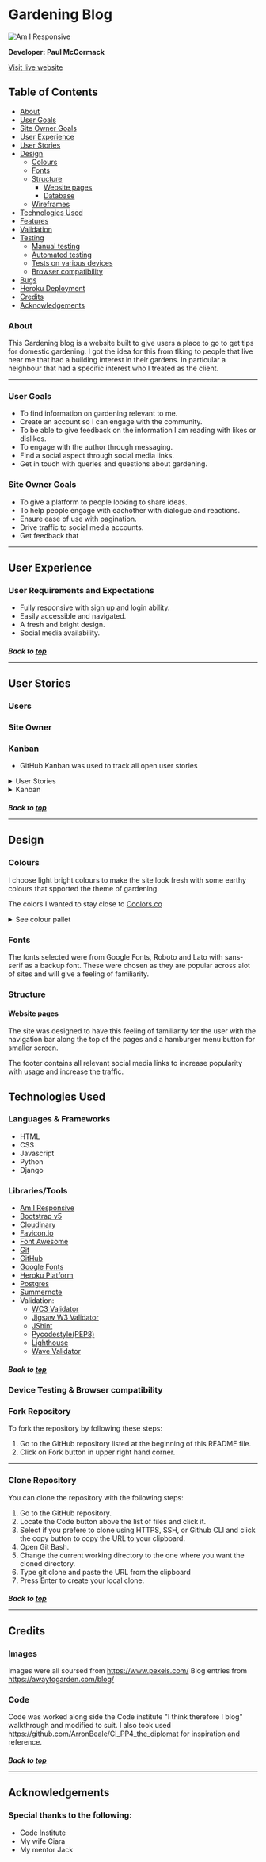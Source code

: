 # Gardening Blog

![Am I Responsive](docs/am-i-responsive.png)

**Developer: Paul McCormack**

[Visit live website](https://gardening-blog.herokuapp.com/)


## Table of Contents
  - [About](#about)
  - [User Goals](#user-goals)
  - [Site Owner Goals](#site-owner-goals)
  - [User Experience](#user-experience)
  - [User Stories](#user-stories)
  - [Design](#design)
    - [Colours](#colours)
    - [Fonts](#fonts)
    - [Structure](#structure)
      - [Website pages](#website-pages)
      - [Database](#database)
    - [Wireframes](#wireframes)
  - [Technologies Used](#technologies-used)
  - [Features](#features)
  - [Validation](#validation)
  - [Testing](#testing)
    - [Manual testing](#manual-testing)
    - [Automated testing](#automated-testing)
    - [Tests on various devices](#tests-on-various-devices)
    - [Browser compatibility](#browser-compatibility)
  - [Bugs](#bugs)
  - [Heroku Deployment](#heroku-deployment)
  - [Credits](#credits)
  - [Acknowledgements](#acknowledgements)

### About

This Gardening blog is a website built to give users a place to go to get tips for domestic gardening. I got the idea for this from tlking to people that live near me that had a building interest in their gardens. In particular a neighbour that had a specific interest who I treated as the client.
<hr>

### User Goals

- To find information on gardening relevant to me.
- Create an account so I can engage with the community.
- To be able to give feedback on the information I am reading with likes or dislikes.
- To engage with the author through messaging.
- Find a social aspect through social media links.
- Get in touch with queries and questions about gardening.

### Site Owner Goals

- To give a platform to people looking to share ideas.
- To help people engage with eachother with dialogue and reactions.
- Ensure ease of use with pagination.
- Drive traffic to social media accounts.
- Get feedback that 
<hr>


## User Experience

### User Requirements and Expectations

- Fully responsive with sign up and login ability.
- Easily accessible and navigated.
- A fresh and bright design.
- Social media availability.

##### Back to [top](#table-of-contents)<hr>

## User Stories

### Users


### Site Owner  

### Kanban
- GitHub Kanban was used to track all open user stories

<details><summary>User Stories</summary>

![User stories](https://raw.githubusercontent.com/ArronBeale/CI_PP4_the_diplomat/main/docs/features/user-stories.PNG)

</details>

<details><summary>Kanban</summary>

![Kanban mid](docs/kanban1.png)
![Kanban mid](docs/kanban2.png)
![Kanban finish]()

</details>


##### Back to [top](#table-of-contents)<hr>


## Design

### Colours

I choose light bright colours to make the site look fresh with some earthy colours that spported the theme of gardening.

The colors I wanted to stay close to  [Coolors.co](https://coolors.co/)
<details><summary>See colour pallet</summary>

![image of colour pallet](docs/colours/colours.png)

</details>

### Fonts

 The fonts selected were from Google Fonts, Roboto and Lato with sans-serif as a backup font. These were chosen as they are popular across alot of sites and will give a feeling of familiarity.

### Structure

#### Website pages

The site was designed to have this feeling of familiarity for the user with the navigation bar along the top of the pages and a hamburger menu button for smaller screen.

The footer contains all relevant social media links to increase popularity with usage and increase the traffic.

## Technologies Used

### Languages & Frameworks

- HTML
- CSS
- Javascript
- Python
- Django


### Libraries/Tools

- [Am I Responsive](http://ami.responsivedesign.is/)
- [Bootstrap v5](https://getbootstrap.com/)
- [Cloudinary](https://cloudinary.com/)
- [Favicon.io](https://favicon.io)
- [Font Awesome](https://fontawesome.com/)
- [Git](https://git-scm.com/)
- [GitHub](https://github.com/)
- [Google Fonts](https://fonts.google.com/)
- [Heroku Platform](https://id.heroku.com/login)
- [Postgres](https://www.postgresql.org/)
- [Summernote](https://summernote.org/)
- Validation:
  - [WC3 Validator](https://validator.w3.org/)
  - [Jigsaw W3 Validator](https://jigsaw.w3.org/css-validator/)
  - [JShint](https://jshint.com/)
  - [Pycodestyle(PEP8)](https://pypi.org/project/pycodestyle/)
  - [Lighthouse](https://developers.google.com/web/tools/lighthouse/)
  - [Wave Validator](https://wave.webaim.org/)

##### Back to [top](#table-of-contents)

### Device Testing & Browser compatibility

### Fork Repository
To fork the repository by following these steps:
1. Go to the GitHub repository listed at the beginning of this README file.
2. Click on Fork button in upper right hand corner.
<hr>

### Clone Repository
You can clone the repository with the following steps:
1. Go to the GitHub repository.
2. Locate the Code button above the list of files and click it.
3. Select if you prefere to clone using HTTPS, SSH, or Github CLI and click the copy button to copy the URL to your clipboard.
4. Open Git Bash.
5. Change the current working directory to the one where you want the cloned directory.
6. Type git clone and paste the URL from the clipboard
7. Press Enter to create your local clone.

##### Back to [top](#table-of-contents)<hr>


## Credits

### Images

Images were all soursed from https://www.pexels.com/
Blog entries from https://awaytogarden.com/blog/

### Code

Code was worked along side the Code institute "I think therefore I blog" walkthrough and modified to suit.
I also took used https://github.com/ArronBeale/CI_PP4_the_diplomat for inspiration and reference.

##### Back to [top](#table-of-contents)<hr>

## Acknowledgements

### Special thanks to the following:
- Code Institute
- My wife Ciara
- My mentor Jack